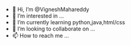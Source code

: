 - 👋 Hi, I’m @VigneshMahareddy
- 👀 I’m interested in ...
- 🌱 I’m currently learning python,java,html/css
- 💞️ I’m looking to collaborate on ...
- 📫 How to reach me ...

<!---
VigneshMahareddy/VigneshMahareddy is a ✨ special ✨ repository because its `README.md` (this file) appears on your GitHub profile.
You can click the Preview link to take a look at your changes.
--->
